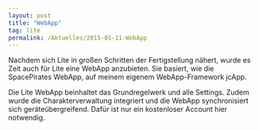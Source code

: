 ```yaml
---
layout: post
title: "WebApp"
tag: lite
permalink: /Aktuelles/2015-01-11-WebApp
---
```


Nachdem sich Lite in großen Schritten der Fertigstellung nähert, wurde es Zeit auch für Lite eine WebApp anzubieten. Sie basiert, wie die SpacePirates WebApp, auf meinem eigenem WebApp-Framework jcApp.

Die Lite WebApp beinhaltet das Grundregelwerk und alle Settings. Zudem wurde die Charakterverwaltung integriert und die WebApp synchronisiert sich geräteübergreifend. Dafür ist nur ein kostenloser Account hier notwendig.
